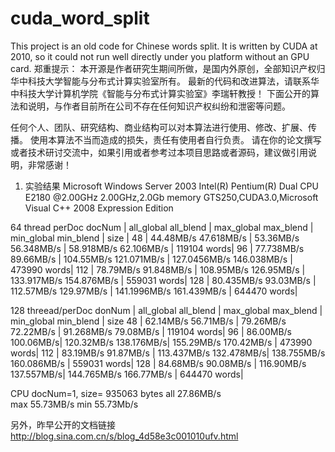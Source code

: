 # cuda_word_split
This project is an old code for Chinese words split. It is written by CUDA at 2010, so it could not run well directly under you platform without an GPU card. 
郑重提示：
本开源是作者研究生期间所做，是国内外原创，全部知识产权归华中科技大学智能与分布式计算实验室所有。
最新的代码和改进算法，请联系华中科技大学计算机学院《智能与分布式计算实验室》李瑞轩教授！
下面公开的算法和说明，与作者目前所在公司不存在任何知识产权纠纷和泄密等问题。
 
任何个人、团队、研究结构、商业结构可以对本算法进行使用、修改、扩展、传播。 使用本算法不当而造成的损失，责任有使用者自行负责。
请在你的论文撰写或者技术研讨交流中，如果引用或者参考过本项目思路或者源码，建议做引用说明，非常感谢！


1. 实验结果
   Microsoft Windows Server 2003 Intel(R) Pentium(R) Dual CPU E2180 @2.00GHz 2.00GHz,2.0Gb memory
GTS250,CUDA3.0,Microsoft Visual C++ 2008 Expression Edition

64 thread perDoc
docNum | all_global  all_blend  | max_global  max_blend   | min_global    min_blend   | size        |
    48 | 44.48MB/s   47.618MB/s | 53.36MB/s   56.348MB/s  | 58.918MB/s    62.106MB/s  | 119104 words|
    96 | 77.738MB/s  89.66MB/s  | 104.55MB/s  121.071MB/s | 127.0456MB/s  146.038MB/s | 473990 words|
   112 | 78.79MB/s   91.848MB/s | 108.95MB/s  126.95MB/s  | 133.917MB/s   154.876MB/s | 559031 words|
   128 | 80.435MB/s  93.03MB/s  | 112.57MB/s  129.97MB/s  | 141.1996MB/s  161.439MB/s | 644470 words|

128 threead/perDoc
donNum | all_global   all_blend | max_global   max_blend  | min_global    min_blend   | size
    48 | 62.14MB/s    56.71MB/s | 79.26MB/s    72.22MB/s  | 91.268MB/s    79.08MB/s   | 119104 words|
    96 | 86.00MB/s    100.06MB/s| 120.32MB/s   138.176MB/s| 155.29MB/s    170.42MB/s  | 473990 words|
   112 | 83.19MB/s    91.87MB/s | 113.437MB/s  132.478MB/s| 138.755MB/s   160.086MB/s | 559031 words|
   128 | 84.68MB/s    90.08MB/s | 116.90MB/s   137.557MB/s| 144.765MB/s   166.77MB/s  | 644470 words|

CPU
 docNum=1, size= 935063 bytes
 all  27.86MB/s              
 max  55.73MB/s 
 min  55.73Mb/s

另外，昨早公开的文档链接 http://blog.sina.com.cn/s/blog_4d58e3c001010ufv.html
